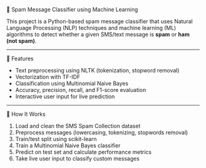 📧 Spam Message Classifier using Machine Learning

This project is a Python-based spam message classifier that uses Natural Language Processing (NLP) techniques and machine learning (ML) algorithms to detect whether a given SMS/text message is **spam** or **ham (not spam)**.

---

🚀 Features

- Text preprocessing using NLTK (tokenization, stopword removal)
- Vectorization with TF-IDF
- Classification using Multinomial Naive Bayes
- Accuracy, precision, recall, and F1-score evaluation
- Interactive user input for live prediction

---

🧠 How It Works

1. Load and clean the SMS Spam Collection dataset
2. Preprocess messages (lowercasing, tokenizing, stopwords removal)
3. Train/test split using scikit-learn
4. Train a Multinomial Naive Bayes classifier
5. Predict on test set and calculate performance metrics
6. Take live user input to classify custom messages
